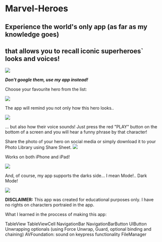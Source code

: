# Marvel-Heroes
## Experience the world's only app (as far as my knowledge goes)
## that allows you to recall iconic superheroes` looks and voices! 


![](Images/logo.jpg)

***Don't google them, use my app instead!*** 

Choose your favourite hero from the list: 

![](Images/tableView.png)

The app will remind you not only how this hero looks..

![](Images/LightMode.png)

... but also how their voice sounds! 
Just press the red "PLAY" button on the bottom of a screen and you will hear a funny phrase by that character! 


Share the photo of your hero on social media or simply download it to your Photo Library using Share Sheet.
![](Images/shareSheet.png)

Works on both iPhone and iPad!

![](Images/ipad.png)

And, of course, my app supports the darks side... I mean Mode!.. Dark Mode! 

![](Images/DarkMode.png)


**DISCLAIMER:** 
This app was created for educational purposes only. I have no rights on characters portraied in the app. 

What I learned in the proccess of making this app:

TableView
TableViewCell
NavigationBar
NavigationBarButton
UIButton
Unwrapping optionals (using Force Unwrap, Guard, optional binding and chaining) 
AVFoundation: sound on keypress functionality 
FileManager

